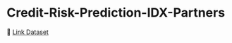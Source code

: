 # Credit-Risk-Prediction-IDX-Partners

🔗 [Link Dataset](https://www.google.com/url?sa=D&q=https://rakamin-lms.s3.ap-southeast-1.amazonaws.com/vix-assets/idx-partners/loan_data_2007_2014.csv&ust=1752173280000000&usg=AOvVaw2p1RxCBfdbD1lNo1LGlcQF&hl=id)

